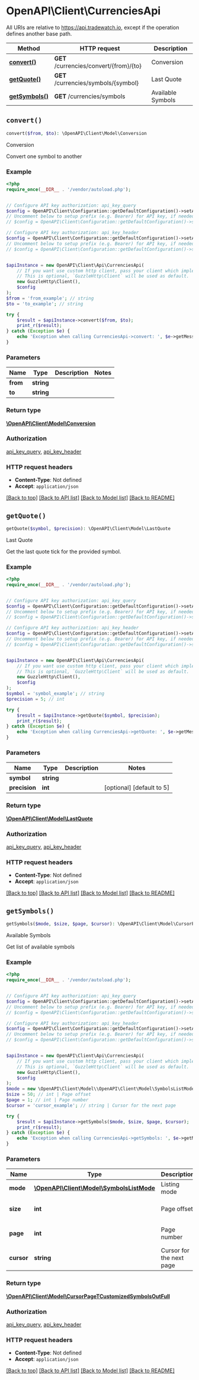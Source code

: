 # OpenAPI\Client\CurrenciesApi

All URIs are relative to https://api.tradewatch.io, except if the operation defines another base path.

| Method | HTTP request | Description |
| ------------- | ------------- | ------------- |
| [**convert()**](CurrenciesApi.md#convert) | **GET** /currencies/convert/{from}/{to} | Conversion |
| [**getQuote()**](CurrenciesApi.md#getQuote) | **GET** /currencies/symbols/{symbol} | Last Quote |
| [**getSymbols()**](CurrenciesApi.md#getSymbols) | **GET** /currencies/symbols | Available Symbols |


## `convert()`

```php
convert($from, $to): \OpenAPI\Client\Model\Conversion
```

Conversion

Convert one symbol to another

### Example

```php
<?php
require_once(__DIR__ . '/vendor/autoload.php');


// Configure API key authorization: api_key_query
$config = OpenAPI\Client\Configuration::getDefaultConfiguration()->setApiKey('api-key', 'YOUR_API_KEY');
// Uncomment below to setup prefix (e.g. Bearer) for API key, if needed
// $config = OpenAPI\Client\Configuration::getDefaultConfiguration()->setApiKeyPrefix('api-key', 'Bearer');

// Configure API key authorization: api_key_header
$config = OpenAPI\Client\Configuration::getDefaultConfiguration()->setApiKey('api-key', 'YOUR_API_KEY');
// Uncomment below to setup prefix (e.g. Bearer) for API key, if needed
// $config = OpenAPI\Client\Configuration::getDefaultConfiguration()->setApiKeyPrefix('api-key', 'Bearer');


$apiInstance = new OpenAPI\Client\Api\CurrenciesApi(
    // If you want use custom http client, pass your client which implements `GuzzleHttp\ClientInterface`.
    // This is optional, `GuzzleHttp\Client` will be used as default.
    new GuzzleHttp\Client(),
    $config
);
$from = 'from_example'; // string
$to = 'to_example'; // string

try {
    $result = $apiInstance->convert($from, $to);
    print_r($result);
} catch (Exception $e) {
    echo 'Exception when calling CurrenciesApi->convert: ', $e->getMessage(), PHP_EOL;
}
```

### Parameters

| Name | Type | Description  | Notes |
| ------------- | ------------- | ------------- | ------------- |
| **from** | **string**|  | |
| **to** | **string**|  | |

### Return type

[**\OpenAPI\Client\Model\Conversion**](../Model/Conversion.md)

### Authorization

[api_key_query](../../README.md#api_key_query), [api_key_header](../../README.md#api_key_header)

### HTTP request headers

- **Content-Type**: Not defined
- **Accept**: `application/json`

[[Back to top]](#) [[Back to API list]](../../README.md#endpoints)
[[Back to Model list]](../../README.md#models)
[[Back to README]](../../README.md)

## `getQuote()`

```php
getQuote($symbol, $precision): \OpenAPI\Client\Model\LastQuote
```

Last Quote

Get the last quote tick for the provided symbol.

### Example

```php
<?php
require_once(__DIR__ . '/vendor/autoload.php');


// Configure API key authorization: api_key_query
$config = OpenAPI\Client\Configuration::getDefaultConfiguration()->setApiKey('api-key', 'YOUR_API_KEY');
// Uncomment below to setup prefix (e.g. Bearer) for API key, if needed
// $config = OpenAPI\Client\Configuration::getDefaultConfiguration()->setApiKeyPrefix('api-key', 'Bearer');

// Configure API key authorization: api_key_header
$config = OpenAPI\Client\Configuration::getDefaultConfiguration()->setApiKey('api-key', 'YOUR_API_KEY');
// Uncomment below to setup prefix (e.g. Bearer) for API key, if needed
// $config = OpenAPI\Client\Configuration::getDefaultConfiguration()->setApiKeyPrefix('api-key', 'Bearer');


$apiInstance = new OpenAPI\Client\Api\CurrenciesApi(
    // If you want use custom http client, pass your client which implements `GuzzleHttp\ClientInterface`.
    // This is optional, `GuzzleHttp\Client` will be used as default.
    new GuzzleHttp\Client(),
    $config
);
$symbol = 'symbol_example'; // string
$precision = 5; // int

try {
    $result = $apiInstance->getQuote($symbol, $precision);
    print_r($result);
} catch (Exception $e) {
    echo 'Exception when calling CurrenciesApi->getQuote: ', $e->getMessage(), PHP_EOL;
}
```

### Parameters

| Name | Type | Description  | Notes |
| ------------- | ------------- | ------------- | ------------- |
| **symbol** | **string**|  | |
| **precision** | **int**|  | [optional] [default to 5] |

### Return type

[**\OpenAPI\Client\Model\LastQuote**](../Model/LastQuote.md)

### Authorization

[api_key_query](../../README.md#api_key_query), [api_key_header](../../README.md#api_key_header)

### HTTP request headers

- **Content-Type**: Not defined
- **Accept**: `application/json`

[[Back to top]](#) [[Back to API list]](../../README.md#endpoints)
[[Back to Model list]](../../README.md#models)
[[Back to README]](../../README.md)

## `getSymbols()`

```php
getSymbols($mode, $size, $page, $cursor): \OpenAPI\Client\Model\CursorPageTCustomizedSymbolsOutFull
```

Available Symbols

Get list of available symbols

### Example

```php
<?php
require_once(__DIR__ . '/vendor/autoload.php');


// Configure API key authorization: api_key_query
$config = OpenAPI\Client\Configuration::getDefaultConfiguration()->setApiKey('api-key', 'YOUR_API_KEY');
// Uncomment below to setup prefix (e.g. Bearer) for API key, if needed
// $config = OpenAPI\Client\Configuration::getDefaultConfiguration()->setApiKeyPrefix('api-key', 'Bearer');

// Configure API key authorization: api_key_header
$config = OpenAPI\Client\Configuration::getDefaultConfiguration()->setApiKey('api-key', 'YOUR_API_KEY');
// Uncomment below to setup prefix (e.g. Bearer) for API key, if needed
// $config = OpenAPI\Client\Configuration::getDefaultConfiguration()->setApiKeyPrefix('api-key', 'Bearer');


$apiInstance = new OpenAPI\Client\Api\CurrenciesApi(
    // If you want use custom http client, pass your client which implements `GuzzleHttp\ClientInterface`.
    // This is optional, `GuzzleHttp\Client` will be used as default.
    new GuzzleHttp\Client(),
    $config
);
$mode = new \OpenAPI\Client\Model\\OpenAPI\Client\Model\SymbolsListMode(); // \OpenAPI\Client\Model\SymbolsListMode | Listing mode
$size = 50; // int | Page offset
$page = 1; // int | Page number
$cursor = 'cursor_example'; // string | Cursor for the next page

try {
    $result = $apiInstance->getSymbols($mode, $size, $page, $cursor);
    print_r($result);
} catch (Exception $e) {
    echo 'Exception when calling CurrenciesApi->getSymbols: ', $e->getMessage(), PHP_EOL;
}
```

### Parameters

| Name | Type | Description  | Notes |
| ------------- | ------------- | ------------- | ------------- |
| **mode** | [**\OpenAPI\Client\Model\SymbolsListMode**](../Model/.md)| Listing mode | |
| **size** | **int**| Page offset | [optional] [default to 50] |
| **page** | **int**| Page number | [optional] [default to 1] |
| **cursor** | **string**| Cursor for the next page | [optional] |

### Return type

[**\OpenAPI\Client\Model\CursorPageTCustomizedSymbolsOutFull**](../Model/CursorPageTCustomizedSymbolsOutFull.md)

### Authorization

[api_key_query](../../README.md#api_key_query), [api_key_header](../../README.md#api_key_header)

### HTTP request headers

- **Content-Type**: Not defined
- **Accept**: `application/json`

[[Back to top]](#) [[Back to API list]](../../README.md#endpoints)
[[Back to Model list]](../../README.md#models)
[[Back to README]](../../README.md)
